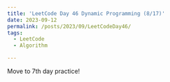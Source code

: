 ```yaml
---
title: 'LeetCode Day 46 Dynamic Programming (8/17)'
date: 2023-09-12
permalink: /posts/2023/09/LeetCodeDay46/
tags:
  - LeetCode
  - Algorithm

---
```


Move to 7th day practice!
